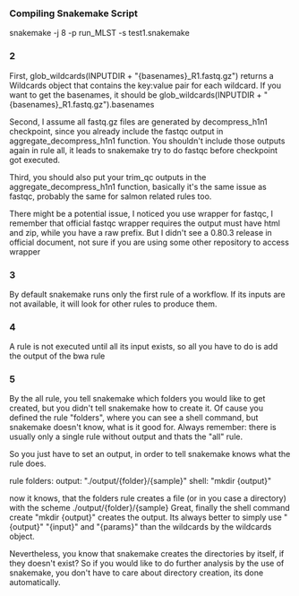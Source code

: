 ### Compiling Snakemake Script
snakemake -j 8 -p run_MLST -s test1.snakemake

### 2
First, glob_wildcards(INPUTDIR + "{basenames}_R1.fastq.gz") returns a Wildcards object that contains the key:value pair for each wildcard. If you want to get the basenames, it should be glob_wildcards(INPUTDIR + "{basenames}_R1.fastq.gz").basenames

Second, I assume all fastq.gz files are generated by decompress_h1n1 checkpoint, since you already include the fastqc output in aggregate_decompress_h1n1 function. You shouldn't include those outputs again in rule all, it leads to snakemake try to do fastqc before checkpoint got executed.

Third, you should also put your trim_qc outputs in the aggregate_decompress_h1n1 function, basically it's the same issue as fastqc, probably the same for salmon related rules too.

There might be a potential issue, I noticed you use wrapper for fastqc, I remember that official fastqc wrapper requires the output must have html and zip, while you have a raw prefix. But I didn't see a 0.80.3 release in official document, not sure if you are using some other repository to access wrapper

### 3
By default snakemake runs only the first rule of a workflow. If its inputs are not available, it will look for other rules to produce them.

### 4
A rule is not executed until all its input exists, so all you have to do is add the output of the bwa rule

### 5
By the all rule, you tell snakemake which folders you would like to get created, but you didn't tell snakemake how to create it. Of cause you defined the rule "folders", where you can see a shell command, but snakemake doesn't know, what is it good for. Always remember: there is usually only a single rule without output and thats the "all" rule.

So you just have to set an output, in order to tell snakemake knows what the rule does.

rule folders:
    output: "./output/{folder}/{sample}"
    shell: "mkdir {output}"

now it knows, that the folders rule creates a file (or in you case a directory) with the scheme ./output/{folder}/{sample}
Great, finally the shell command create "mkdir {output}" creates the output. Its always better to simply use "{output}" "{input}" and "{params}" than the wildcards by the wildcards object.


Nevertheless, you know that snakemake creates the directories by itself, if they doesn't exist?
So if you would like to do further analysis by the use of snakemake, you don't have to care about directory creation, its done automatically.

